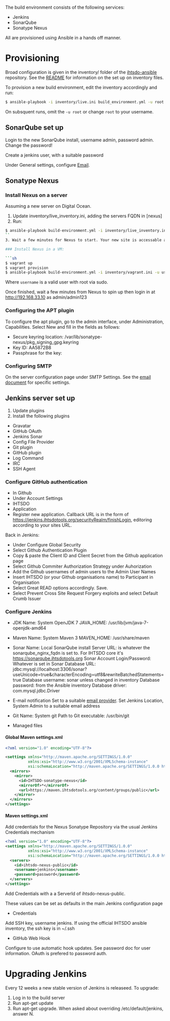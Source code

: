 The build environment consists of the following services:

* Jenkins
* SonarQube
* Sonatype Nexus

All are provisioned using Ansible in a hands off manner.

# Provisioning

Broad configuration is given in the inventory/ folder of the [ihtsdo-ansible](https://github.com/IHTSDO/ihtsdo-ansible)
repository. See the [README](https://github.com/IHTSDO/ihtsdo-ansible/README.md) for information on the set up on inventory files.

To provision a new build environment, edit the inventory accordingly and run:

```sh
$ ansible-playbook -i inventory/live.ini build_environment.yml -u root
```

On subsquent runs, omit the `-u root` or change `root` to your username.

## SonarQube set up

Login to the new SonarQube install, username admin, password admin. Change the password!

Create a jenkins user, with a suitable password

Under General settings, configure [Email](email.md).

## Sonatype Nexus

### Install Nexus on a server

Assuming a new server on Digital Ocean.

1. Update inventory/live_inventory.ini, adding the servers FQDN in [nexus]
2. Run:
```sh
$ ansible-playbook build-environment.yml -i inventory/live_inventory.ini --limit nexus -u root
``
3. Wait a few minutes for Nexus to start. Your new site is accessable at http://<server_fqdn>

### Install Nexus in a VM:

```sh
$ vagrant up
$ vagrant provision
$ ansible-playbook build-environment.yml -i inventory/vagrant.ini -u username
```

Where `username` is a valid user with root via sudo.

Once finished, wait a few minutes from Nexus to spin up then login in at http://192.168.33.10 as admin/admin123

### Configuring the APT plugin

To configure the apt plugin, go to the admin interface, under Administration, Capabilities. Select New and fill
in the fields as follows:

* Secure keyring location: /var/lib/sonatype-nexus/pkg_signing_gpg.keyring
* Key ID: AA5872B8
* Passphrase for the key: <passphrase>

### Configuring SMTP

On the server configuration page under SMTP Settings. See the [email document](email.md) for specific settings.

## Jenkins server set up

1. Update plugins
2. Install the following plugins
* Gravatar
* GitHub OAuth
* Jenkins Sonar
* Config File Provider
* Git plugin
* GitHub plugin
* Log Command
* IRC
* SSH Agent


### Configure GitHub authentication

* In Github
* Under Account Settings
* IHTSDO
* Application
* Register new application. Callback URL is in the form of
https://jenkins.ihtsdotools.org/securityRealm/finishLogin, editoring according to your sites URL.

Back in Jenkins:

* Under Configure Global Security
* Select Github Authentication Plugin
* Copy & paste the Client ID and Client Secret from the Github application page
* Select Github Commiter Authorization Strategy under Auhorization
* Add the Github usernames of admin users to the Admin User Names
* Insert IHTSDO (or your Github organisations name) to Participant in Organisation
* Select Great READ options accordingly. Save.
* Select Prevent Cross Site Request Forgery exploits and select Default Crumb Issuer

### Configure Jenkins

* JDK
Name: System OpenJDK 7
JAVA_HOME: /usr/lib/jvm/java-7-openjdk-amd64

* Maven
Name: System Maven 3
MAVEN_HOME: /usr/share/maven

* Sonar
Name: Local SonarQube install
Server URL: is whatever the sonarqube_nginx_fqdn is set to. For IHTSDO core it's https://sonarqube.ihtsdotools.org
Sonar Account Login/Password: Whatever is set in Sonar
Database URL: jdbc:mysql://localhost:3306/sonar?useUnicode=true&characterEncoding=utf8&rewriteBatchedStatements=true
Database username: sonar unless changed in inventory
Database password: from the Ansible inventory
Database driver: com.mysql.jdbc.Driver

* E-mail notification
Set to a suitable [email provider](email.md).
Set Jenkins Location, System Admin to a suitable email address

* Git
Name: System git
Path to Git executable: /usr/bin/git

* Managed files

#### Global Maven settings.xml
```xml
<?xml version="1.0" encoding="UTF-8"?>

<settings xmlns="http://maven.apache.org/SETTINGS/1.0.0"
          xmlns:xsi="http://www.w3.org/2001/XMLSchema-instance"
          xsi:schemaLocation="http://maven.apache.org/SETTINGS/1.0.0 http://maven.apache.org/xsd/settings-1.0.0.xsd">
  <mirrors>
    <mirror>
      <id>IHTSDO-sonatype-nexus</id>
      <mirrorOf>*</mirrorOf>
      <url>https://maven.ihtsdotools.org/content/groups/public</url>
    </mirror>
  </mirrors>
</settings>
```
#### Maven settings.xml

Add credentials for the Nexus Sonatype Repository via the usual Jenkins Credentials mechanism

```xml
<?xml version="1.0" encoding="UTF-8"?>
<settings xmlns="http://maven.apache.org/SETTINGS/1.0.0"
          xmlns:xsi="http://www.w3.org/2001/XMLSchema-instance"
          xsi:schemaLocation="http://maven.apache.org/SETTINGS/1.0.0 http://maven.apache.org/xsd/settings-1.0.0.xsd">
  <servers>
    <id>ihtsdo-nexus-public</id>
    <username>jenkins</username>
    <password>password</password>
  </servers>
</settings>
```

Add Credentials with a a ServerId of ihtsdo-nexus-public.

These values can be set as defaults in the main Jenkins configuration page

* Credentials

Add SSH key, username jenkins. If using the official IHTSDO ansible inventory, the ssh key is in ~/.ssh

* GitHub Web Hook

Configure to use automatic hook updates. See password doc for user information. OAuth is prefered to password auth.

# Upgrading Jenkins

Every 12 weeks a new stable version of Jenkins is releaseed. To upgrade:

1. Log in to the build server
2. Run apt-get update
3. Run apt-get upgrade. When asked about overriding /etc/default/jenkins, answer N.


